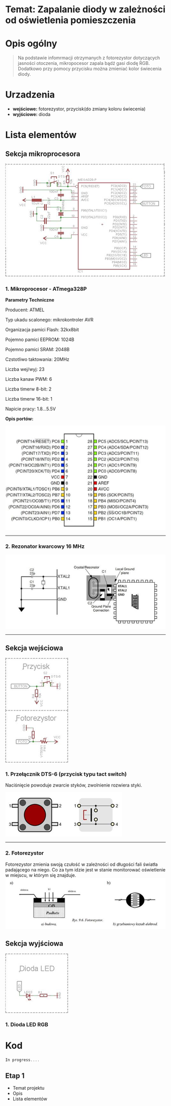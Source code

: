 # Temat: Zapalanie diody w zależności od oświetlenia pomieszczenia
# Opis ogólny
>Na podstawie infomrmacji otrzymanych z fotorezystor dotyczących jasności otoczenia, mikropocesor zapala bądź gasi diodę RGB. Dodatkowo przy pomocy przycisku można zmieniać kolor świecenia diody.

# Urzadzenia
- **wejściowe:** fotorezystor, przycisk(do zmiany koloru świecenia)
- **wyjściowe:** dioda

# Lista elementów
## Sekcja mikroprocesora
![img](zdjecia/sekcja_mikro.png)
### 1.  Mikroprocesor - ATmega328P

<b>Parametry Techniczne</b>

Producent: ATMEL

Typ ukadu scalonego: mikrokontroler AVR

Organizacja pamici Flash: 32kx8bit

Pojemno pamici EEPROM: 1024B

Pojemno pamici SRAM: 2048B

Czstotliwo taktowania: 20MHz

Liczba wej/wyj:	23 

Liczba kanaw PWM: 6 

Liczba timerw 8-bit: 2 

Liczba timerw 16-bit: 1 

Napicie pracy: 1.8...5.5V

<b>Opis portów:</b>


![img](zdjecia/mikroprocesor.png)
***

### 2.  Rezonator kwarcowy 16 MHz
![img](zdjecia/kwarc.png)
***
## Sekcja wejściowa
![img](zdjecia/sekcja_wejscie.png)
### 1.  Przełącznik DTS-6 (przycisk typu tact switch)
Naciśnięcie powoduje zwarcie styków, zwolnienie rozwiera styki.

![img](zdjecia/przycisk.png)
***
### 2.  Fotorezystor
Fotorezystor zmienia swoją czułość w zależności od długości fali światła padającego na niego. Co za tym idzie jest w stanie monitorować oświetlenie w miejscu, w którym się znajduje.
![img](zdjecia/fotorezystor.png)
## Sekcja wyjściowa
![img](zdjecia/sekcja_wyjscie.png)
### 1.  Dioda LED RGB
# Kod
```cpp
In progress....
```
## Etap 1

- Temat projektu
- Opis
- Lista elementów

